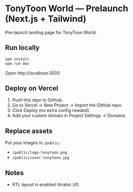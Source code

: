 
# TonyToon World — Prelaunch (Next.js + Tailwind)

Pre-launch landing page for TonyToon World.

## Run locally
```bash
npm install
npm run dev
```
Open http://localhost:3000

## Deploy on Vercel
1. Push this repo to GitHub.
2. Go to Vercel → New Project → Import the GitHub repo.
3. Click Deploy (no extra config needed).
4. Add your custom domain in Project Settings → Domains.

## Replace assets
Put your images in `/public`:
- `/public/logo-tonytoon.png`
- `/public/cover-tonytoon.jpg`

## Notes
- RTL layout is enabled (Arabic UI).
